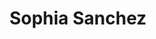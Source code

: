 ---
layout: employee
skillsid: 12
title: 'Sophia Sanchez'
permalink: /employees/:title 
location: 'San Diego'
position: 'Data Mining Scientist'
availability: 61
internal: false
categories: 
- employees
phoneNumber: 555-555-5555
email: email@gmail.com
manage: false
---